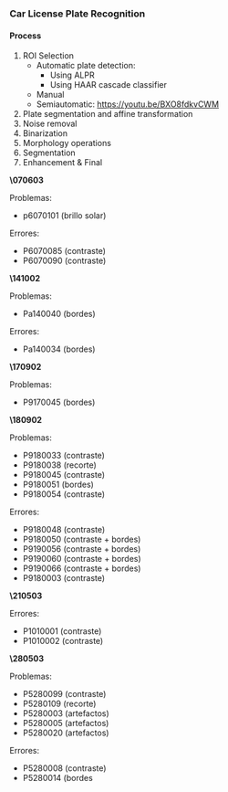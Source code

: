 ### Car License Plate Recognition


#### Process

1. ROI Selection
    - Automatic plate detection:
        - Using ALPR
        - Using HAAR cascade classifier
    - Manual
    - Semiautomatic: https://youtu.be/BXO8fdkvCWM
2. Plate segmentation and affine transformation
3. Noise removal
4. Binarization 
5. Morphology operations
6. Segmentation
7. Enhancement & Final


**\070603**

Problemas:
- p6070101 (brillo solar)

Errores:
- P6070085 (contraste)
- P6070090 (contraste)

**\141002**

Problemas:
- Pa140040 (bordes)

Errores:
- Pa140034 (bordes)

**\170902**

Problemas:
- P9170045 (bordes)

**\180902**

Problemas:
- P9180033 (contraste)
- P9180038 (recorte)
- P9180045 (contraste)
- P9180051 (bordes)
- P9180054 (contraste)

Errores:
- P9180048 (contraste)
- P9180050 (contraste + bordes)
- P9190056 (contraste + bordes)
- P9190060 (contraste + bordes)
- P9190066 (contraste + bordes) 
- P9180003 (contraste)

**\210503**

Errores:
- P1010001 (contraste)
- P1010002 (contraste)

**\280503**

Problemas:
- P5280099 (contraste)
- P5280109 (recorte)
- P5280003 (artefactos)
- P5280005 (artefactos)
- P5280020 (artefactos)

Errores:
- P5280008 (contraste)
- P5280014 (bordes
